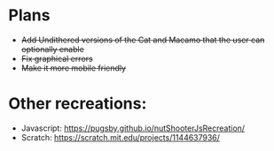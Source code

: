 # Plans
- ~~Add Undithered versions of the Cat and Macamo that the user can optionally enable~~
- ~~Fix graphical errors~~
- ~~Make it more mobile friendly~~

# Other recreations:
- Javascript: https://pugsby.github.io/nutShooterJsRecreation/
- Scratch: https://scratch.mit.edu/projects/1144637936/
